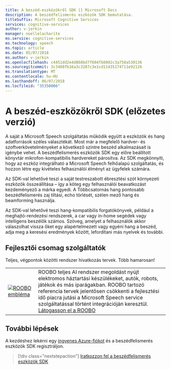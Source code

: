 ```yaml
---
title: A beszéd-eszközökről SDK |} Microsoft Docs
description: A beszédfelismerés eszközök SDK bemutatása.
titleSuffix: Microsoft Cognitive Services
services: cognitive-services
author: v-jerkin
manager: noellelacharite
ms.service: cognitive-services
ms.technology: speech
ms.topic: article
ms.date: 05/07/2018
ms.author: v-jerkin
ms.openlocfilehash: c4451dd2e4d868bd7f604fb8002c3a758a530136
ms.sourcegitcommit: 3c3488fb16a3c3287c3e1cd11435174711e92126
ms.translationtype: MT
ms.contentlocale: hu-HU
ms.lasthandoff: 06/07/2018
ms.locfileid: "35350006"
---
```

# <a name="about-the-speech-devices-sdk-preview"></a>A beszéd-eszközökről SDK (előzetes verzió)

A saját a Microsoft Speech szolgáltatás működik együtt a eszközök és hang adatforrások széles választékát. Most már a megfelelő hardver- és szoftverkövetelményeket a következő szintre beszéd alkalmazásait is igénybe vehet. A beszédfelismerés eszközök SDK egy előre beállított könyvtár mikrofon-kompatibilis hardvereket párosítva. Az SDK megkönnyíti, hogy az eszköz integrálható a Microsoft Speech felhőalapú szolgáltatás, és hozzon létre egy kivételes felhasználói élményt az ügyfelek számára.

Az SDK-val lehetővé teszi a saját testreszabott ébresztési szót környezeti eszközök összeállítása – így a köteg egy felhasználói beavatkozást kezdeményező a márka egyedi. A Többcsatornás hang pontosabb beszédfelismerés zaj tiltási, echo törlését, szélen mező hang és beamforming használja.

Az SDK-val lehetővé teszi hang-kompatibilis forgatókönyvek, például a meghajtó-rendezési rendszerek, a car vagy in-home segédek vagy intelligens beszélők számos. Szöveg, amelyet a felhasználók akkor válaszolhat vissza őket egy alapértelmezett vagy egyéni hang a beszéd, adja meg a keresési eredmények között, lefordítani más nyelvek és további. 



## <a name="development-kit-providers"></a>Fejlesztői csomag szolgáltatók

Teljes, végpontok közötti rendszer hivatkozás tervek. Több hamarosan!

|||
|-|-|
|[![ROOBO embléma](media/speech-devices-sdk/roobo-logo.png)](http://ddk.roobo.com/)|ROOBO teljes AI rendszer megoldást nyújt elektromos háztartási készülékeket, autók, robots, játékok és más iparágakban. ROOBO tartozó referencia tervek jelentősen csökkenti a fejlesztési idő piacra jutási a Microsoft Speech service szolgáltatással történt integrációján keresztül. [Látogasson el a ROOBO](http://ddk.roobo.com/)|

## <a name="next-steps"></a>További lépések

A kezdéshez lekérni egy [ingyenes Azure-fiókot](https://azure.microsoft.com/free/ai/) és a beszédfelismerés eszközök SDK regisztráljon.

> [!div class="nextstepaction"]
> [Iratkozzon fel a beszédfelismerés eszközök SDK](get-speech-devices-sdk.md)

